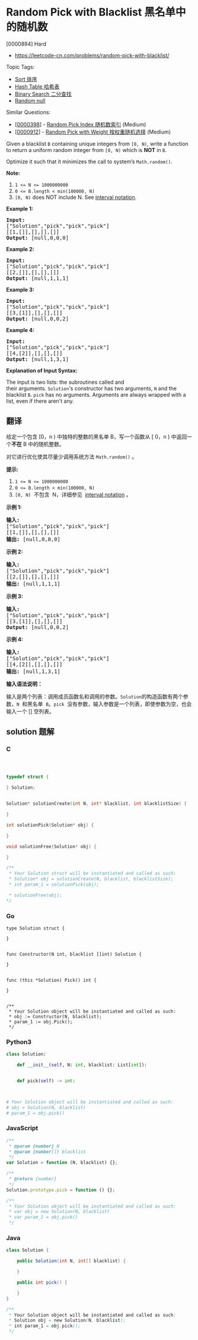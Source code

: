 # Random Pick with Blacklist 黑名单中的随机数

[0000894] Hard

- https://leetcode-cn.com/problems/random-pick-with-blacklist/

Topic Tags:

- [Sort 排序](https://leetcode-cn.com/tag/sort/)
- [Hash Table 哈希表](https://leetcode-cn.com/tag/hash-table/)
- [Binary Search 二分查找](https://leetcode-cn.com/tag/binary-search/)
- [Random null](https://leetcode-cn.com/tag/random/)

Similar Questions:

- [[0000398](https://leetcode-cn.com/problems/random-pick-index/)] - [Random Pick Index 随机数索引](./0000398.random-pick-index.md) (Medium)
- [[0000912](https://leetcode-cn.com/problems/random-pick-with-weight/)] - [Random Pick with Weight 按权重随机选择](./0000912.random-pick-with-weight.md) (Medium)

Given a blacklist `B` containing unique integers from `[0, N)`, write a function to return a uniform random integer from `[0, N)` which is **NOT** in `B`.

Optimize it such that it minimizes the call to system’s `Math.random()`.

**Note:**

1.  `1 <= N <= 1000000000`
2.  `0 <= B.length < min(100000, N)`
3.  `[0, N)` does NOT include N. See [interval notation](<https://en.wikipedia.org/wiki/Interval_(mathematics)>).

**Example 1:**

<pre><strong>Input: 
</strong><span id="example-input-1-1">["Solution","pick","pick","pick"]
</span><span id="example-input-1-2">[[1,[]],[],[],[]]</span>
<strong>Output: </strong><span id="example-output-1">[null,0,0,0]</span>
</pre>

**Example 2:**

<pre><strong>Input: 
</strong><span id="example-input-2-1">["Solution","pick","pick","pick"]
</span><span id="example-input-2-2">[[2,[]],[],[],[]]</span>
<strong>Output: </strong><span id="example-output-2">[null,1,1,1]</span>
</pre>

**Example 3:**

<pre><strong>Input: 
</strong><span id="example-input-3-1">["Solution","pick","pick","pick"]
</span><span id="example-input-3-2">[[3,[1]],[],[],[]]</span>
<strong>Output: </strong><span id="example-output-3">[null,0,0,2]</span>
</pre>

**Example 4:**

<pre><strong>Input: 
</strong><span id="example-input-4-1">["Solution","pick","pick","pick"]
</span><span id="example-input-4-2">[[4,[2]],[],[],[]]</span>
<strong>Output: </strong><span id="example-output-4">[null,1,3,1]</span>
</pre>

**Explanation of Input Syntax:**

The input is two lists: the subroutines called and their arguments. `Solution`'s constructor has two arguments, `N` and the blacklist `B`. `pick` has no arguments. Arguments are always wrapped with a list, even if there aren't any.

## 翻译

给定一个包含 \[0，n ) 中独特的整数的黑名单 B，写一个函数从 \[ 0，n ) 中返回一个**不在** B 中的随机整数。

对它进行优化使其尽量少调用系统方法 `Math.random()` 。

**提示:**

1.  `1 <= N <= 1000000000`
2.  `0 <= B.length < min(100000, N)`
3.  `[0, N)`  不包含  N，详细参见  [interval notation](<https://en.wikipedia.org/wiki/Interval_(mathematics)>) 。

**示例 1:**

<pre><strong>输入: 
</strong>["Solution","pick","pick","pick"]
[[1,[]],[],[],[]]
<strong>输出: </strong>[null,0,0,0]
</pre>

**示例 2:**

<pre><strong>输入: 
</strong>["Solution","pick","pick","pick"]
[[2,[]],[],[],[]]
<strong>输出: </strong>[null,1,1,1]
</pre>

**示例 3:**

<pre><strong>输入: 
</strong>["Solution","pick","pick","pick"]
[[3,[1]],[],[],[]]
<strong>Output: </strong>[null,0,0,2]
</pre>

**示例 4:**

<pre><strong>输入: 
</strong>["Solution","pick","pick","pick"]
[[4,[2]],[],[],[]]
<strong>输出: </strong>[null,1,3,1]
</pre>

**输入语法说明：**

输入是两个列表：调用成员函数名和调用的参数。`Solution`的构造函数有两个参数，`N`  和黑名单  `B`。`pick`  没有参数，输入参数是一个列表，即使参数为空，也会输入一个 \[\] 空列表。

## solution 题解

### C

```c



typedef struct {

} Solution;


Solution* solutionCreate(int N, int* blacklist, int blacklistSize) {

}

int solutionPick(Solution* obj) {

}

void solutionFree(Solution* obj) {

}

/**
 * Your Solution struct will be instantiated and called as such:
 * Solution* obj = solutionCreate(N, blacklist, blacklistSize);
 * int param_1 = solutionPick(obj);

 * solutionFree(obj);
*/
```

### Go

```golang
type Solution struct {

}


func Constructor(N int, blacklist []int) Solution {

}


func (this *Solution) Pick() int {

}


/**
 * Your Solution object will be instantiated and called as such:
 * obj := Constructor(N, blacklist);
 * param_1 := obj.Pick();
 */
```

### Python3

```python
class Solution:

    def __init__(self, N: int, blacklist: List[int]):


    def pick(self) -> int:



# Your Solution object will be instantiated and called as such:
# obj = Solution(N, blacklist)
# param_1 = obj.pick()
```

### JavaScript

```javascript
/**
 * @param {number} N
 * @param {number[]} blacklist
 */
var Solution = function (N, blacklist) {};

/**
 * @return {number}
 */
Solution.prototype.pick = function () {};

/**
 * Your Solution object will be instantiated and called as such:
 * var obj = new Solution(N, blacklist)
 * var param_1 = obj.pick()
 */
```

### Java

```java
class Solution {

    public Solution(int N, int[] blacklist) {

    }

    public int pick() {

    }
}

/**
 * Your Solution object will be instantiated and called as such:
 * Solution obj = new Solution(N, blacklist);
 * int param_1 = obj.pick();
 */
```
